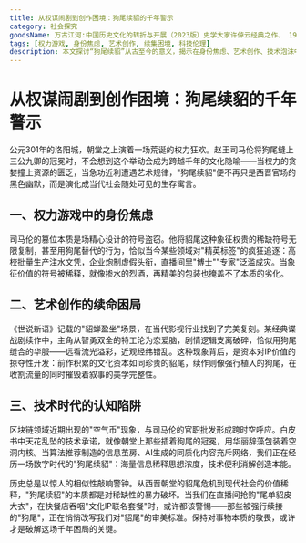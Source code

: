 ```yaml
---
title: 从权谋闹剧到创作困境：狗尾续貂的千年警示
category: 社会探究
goodsName: 万古江河:中国历史文化的转折与开展（2023版）史学大家许倬云经典之作、 19年清华校长赠送新生之书
tags: [权力游戏, 身份焦虑, 艺术创作, 续集困境, 科技伦理]
description: 本文探讨“狗尾续貂”从古至今的意义，揭示在身份焦虑、艺术创作、技术泡沫中的价值稀释现象。司马伦篡位事件象征着权力与稀缺资源的滥用，现代社会中表现为注水文凭、影视IP过度开发、“空气币”等问题。文章强调需警惕这些现象对真正价值的侵蚀，并提倡保持对事物本质的敬畏。
---
```

# 从权谋闹剧到创作困境：狗尾续貂的千年警示  

公元301年的洛阳城，朝堂之上演着一场荒诞的权力狂欢。赵王司马伦将狗尾缝上三公九卿的冠冕时，不会想到这个举动会成为跨越千年的文化隐喻——当权力的贪婪撞上资源的匮乏，当急功近利遭遇艺术规律，"狗尾续貂"便不再只是西晋官场的黑色幽默，而是演化成当代社会随处可见的生存寓言。  

## 一、权力游戏中的身份焦虑  
司马伦的篡位本质是场精心设计的符号盗窃。他将貂尾这种象征权贵的稀缺符号无限复制，甚至用狗尾替代的行为，恰似当今某些领域对"精英标签"的疯狂追逐：高校批量生产注水文凭，企业炮制虚假头衔，直播间里"博士""专家"泛滥成灾。当象征价值的符号被稀释，就像掺水的烈酒，再精美的包装也掩盖不了本质的劣化。  

## 二、艺术创作的续命困局  
《世说新语》记载的"貂蝉盈坐"场景，在当代影视行业找到了完美复刻。某经典谍战剧续作中，主角从智勇双全的特工沦为恋爱脑，剧情逻辑支离破碎，恰似用狗尾缝合的华服——远看流光溢彩，近观经纬错乱。这种现象背后，是资本对IP价值的掠夺性开发：前作积累的文化资本如同珍贵的貂尾，续作则像强行植入的狗尾，在收割流量的同时摧毁着叙事的美学完整性。  

## 三、技术时代的认知陷阱  
区块链领域近期出现的"空气币"现象，与司马伦的官职批发形成跨时空呼应。白皮书中天花乱坠的技术承诺，就像朝堂上那些插着狗尾的冠冕，用华丽辞藻包装着空洞内核。当算法推荐制造的信息茧房、AI生成的同质化内容充斥网络，我们正在经历一场数字时代的"狗尾续貂"：海量信息稀释思想浓度，技术便利消解创造本能。  

历史总是以惊人的相似性敲响警钟。从西晋朝堂的貂尾危机到现代社会的价值稀释，"狗尾续貂"的本质都是对稀缺性的暴力破坏。当我们在直播间抢购"尾单貂皮大衣"，在快餐店吞咽"文化IP联名套餐"时，或许都该警惕——那些被强行续接的"狗尾"，正在悄悄改写我们对"貂尾"的审美标准。保持对事物本质的敬畏，或许才是破解这场千年困局的关键。